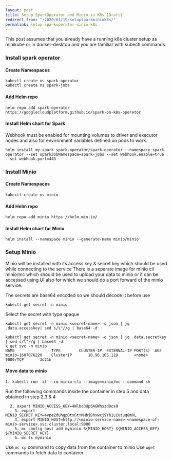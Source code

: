 ```yaml
---
layout: post
title: Setup SparkOperator and Minio in K8s [Draft]
redirect_from: "/2020/01/19/setupsparkminiok8s/"
permalink: setup-sparkoperator-minio-k8s
---
```


This post assumes that you already have a running k8s cluster setup as minikube or in docker-desktop and you are familiar with kubectl commands.

### Install spark operator

#### Create Namespaces
~~~shell
kubectl create ns spark-operator
kubectl create ns spark-jobs
~~~
#### Add Helm repo
~~~shell
helm repo add spark-operator https://googlecloudplatform.github.io/spark-on-k8s-operator
~~~
#### Install Helm chart for Spark 
Webhook must be enabled for mounting volumes to driver and executor nodes and also for environment variables defined on pods to work.
~~~shell
helm install my-spark spark-operator/spark-operator --namespace spark-operator --set sparkJobNamespace=spark-jobs --set webhook.enable=true --set webhook.port=443
~~~

### Install Minio
#### Create Namespaces
~~~shell
kubectl create ns minio
~~~
#### Add Helm repo 
~~~shell
helm repo add minio https://helm.min.io/
~~~
#### Install Helm chart for  Minio
~~~shell
helm install --namespace minio --generate-name minio/minio
~~~

### Setup Minio
Minio will be installed with its access key & secret key which should be used while connecting to the service
There is a separate image for minio cli minio/mc which should be used to upload your data to minio or it can be accessed using UI also for which we should do a port forward of the minio service.

The secrets are base64 encoded so we should decode it before use
 
~~~shell
kubectl get secret -n minio
~~~
Select the secret with type opaque
~~~shell
kubectl get secret -n minio <secret-name> -o json | jq .data.accesskey| sed s/\"//g | base64 -d
~~~
~~~shell
kubectl get secret -n minio <secret-name> -o json | jq .data.secretkey | sed s/\"//g | base64 -d
k get svc -n minio
NAME               	TYPE       	CLUSTER-IP	EXTERNAL-IP	PORT(S)	 AGE
minio-1607076220   	ClusterIP   	10.96.105.119   	<none>       	 9000/TCP   	3d21h
~~~

#### Move data to minio
~~~shell
1. kubectl run -it --rm minio-cli --image=minio/mc --command sh
~~~
Run the following commands inside the container in step 5 and data obtained in step 2,3 & 4
~~~shell
  2. export MINIO_ACCESS_KEY=4Wlbo3Up5AGWhszdOcs0
	3. export MINIO_SECRET_KEY=4vpeZdUhgpDtxGtYMHbjBhxwxj9Yb1LCUtuq8mRL
	4. export MINIO_HOST=http://<minio-service-name>.<namespace-of-minio-service>.svc.cluster.local:9000
	5. mc config host add myminio ${MINIO_HOST} ${MINIO_ACCESS_KEY} ${MINIO_SECRET_KEY}
	6. mc ls myminio
~~~
Use `mc cp` command to copy data from the container to minio
Use `wget` commands to fetch data to container
